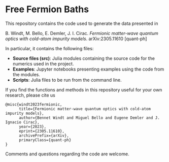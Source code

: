 # Free Fermion Baths

This repository contains the code used to generate the data presented in 

B. Windt, M. Bello, E. Demler, J. I. Cirac. *Fermionic matter-wave quantum optics with cold-atom impurity models*. arXiv:2305.11610 [quant-ph]

In particular, it contains the following files:

- **Source files (src)**: Julia modules containing the source code for the numerics used in the project.
- **Examples**: Jupyter notebooks presenting examples using the code from the modules.
- **Scripts**: Julia files to be run from the command line.

If you find the functions and methods in this repository useful for your own research, please cite us 

```
@misc{windt2023fermionic,
      title={Fermionic matter-wave quantum optics with cold-atom impurity models}, 
      author={Bennet Windt and Miguel Bello and Eugene Demler and J. Ignacio Cirac},
      year={2023},
      eprint={2305.11610},
      archivePrefix={arXiv},
      primaryClass={quant-ph}
}
```

Comments and questions regarding the code are welcome. 
